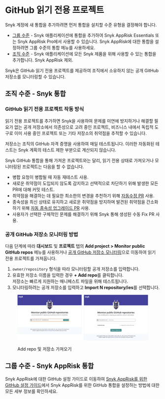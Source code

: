 # GitHub 읽기 전용 프로젝트

Snyk 계정에 새 통합을 추가하려면 먼저 통합을 설치할 수준 유형을 결정해야 합니다.

* [그룹 수준](github-read-only-projects.md#group-level-snyk-apprisk-integrations) - Snyk 애플리케이션에 통합을 추가하여 Snyk AppRisk Essentials 또는 Snyk AppRisk Pro에서 사용할 수 있습니다. Snyk AppRisk에 대한 통합을 설정하려면 그룹 수준의 통합 메뉴를 사용하세요.
* [조직 수준](github-read-only-projects.md#organization-level-snyk-integrations) - Snyk 애플리케이션에 모든 Snyk 제품을 위해 사용할 수 있는 통합을 추가합니다. Snyk AppRisk 제외.

Snyk은 GitHub 읽기 전용 프로젝트를 제공하여 조직에서 소유하지 않는 공개 GitHub 저장소를 모니터링할 수 있습니다.

## 조직 수준 - Snyk 통합

### GitHub 읽기 전용 프로젝트 작동 방식

읽기 전용 프로젝트를 추가하면 Snyk을 사용하여 문제를 미연에 방지하거나 해결할 필요가 없는 공개 저장소에서 의존성으로 고려 중인 프로젝트, 비즈니스 내에서 독립적 도구로 이미 사용 중인 프로젝트 또는 기타 저장소의 취약점을 추적할 수 있습니다.

저장소는 조직의 GitHub 자격 증명을 사용하여 매일 테스트됩니다. 이러한 자동화된 테스트는 Snyk 계획의 테스트 제한 부분으로 계산되지 않습니다.

Snyk GitHub 통합을 통해 가져온 프로젝트와는 달리, 읽기 전용 상태로 가져오거나 모니터링된 프로젝트는 다음을 할 수 없습니다.

* 병합 요청이 병합될 때 자동 재테스트 사용.
* 새로운 취약점이 도입되지 않도록 감지하고 선택적으로 차단하기 위해 발생한 모든 PR에 대해 커밋 테스트.
* 취약점을 해결하는 데 필요한 최소한의 변경을 추천하기 위해 [자동수정 PR](../../scan-with-snyk/pull-requests/snyk-pull-or-merge-requests/create-automatic-prs-for-new-fixes-fix-prs.md) 사용.
* 종속성을 최신 상태로 유지하고 새로운 취약점을 방지하며 발견된 취약점을 간소화하기 위해 [자동 종속성 업그레이드 PR](../../scan-with-snyk/pull-requests/snyk-pull-or-merge-requests/upgrade-dependencies-with-automatic-prs-upgrade-prs/) 사용.
* 사용자가 선택한 구체적인 문제를 해결하기 위해 Snyk 통해 생성된 수동 Fix PR 사용.

### 공개 GitHub 저장소 모니터링 방법

다음 단계에 따라 **대시보드** 및 **프로젝트** 탭의 **Add project > Monitor public GitHub repos** 메뉴를 사용하거나 [공개 GitHub 저장소 모니터링](https://app.snyk.io/add/github-readonly)으로 이동하여 읽기 전용 프로젝트를 가져옵니다.

1. `owner/repository` 형식을 따라 모니터링할 공개 저장소를 입력합니다.
2. 유효한 저장소 이름을 입력한 경우 **+ Add repo**를 클릭합니다.\
   저장소는 빠르게 지원하는 매니페스트 파일을 위해 테스트됩니다.
3. 모니터링하려는 공개 저장소를 입력하고 **Import N repository/ies**를 선택합니다.

<figure><img src="../../.gitbook/assets/github_readonly_steps 2 &#x26; 3_18july2022.png" alt="Add repo 및 저장소 가져오기"><figcaption><p>Add repo 및 저장소 가져오기</p></figcaption></figure>

## 그룹 수준 - Snyk AppRisk 통합

Snyk AppRisk에 대한 GitHub 설정 가이드로 이동하여 [Snyk AppRisk를 위한 GitHub 설정 가이드](github-enterprise.md#github-setup-guide-for-snyk-apprisk)에서 Snyk AppRisk를 위한 GitHub 통합을 설정하는 방법에 대한 모든 세부 정보를 확인하세요.
